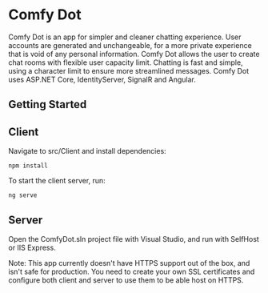 # Comfy Dot
Comfy Dot is an app for simpler and cleaner chatting experience. User accounts are generated and unchangeable, for a more private experience that is void of any personal information. Comfy Dot allows the user to create chat rooms with flexible user capacity limit. Chatting is fast and simple, using a character limit to ensure more streamlined messages.
Comfy Dot uses ASP.NET Core, IdentityServer, SignalR and Angular.  


## Getting Started

## Client

Navigate to src/Client and install dependencies:

```npm install```

To start the client server, run:

```ng serve```

## Server

Open the ComfyDot.sln project file with Visual Studio, and run with SelfHost or IIS Express.

Note: This app currently doesn't have HTTPS support out of the box, and isn't safe for production. You need to create your own SSL certificates and configure both client and server to use them to be able host on HTTPS.
